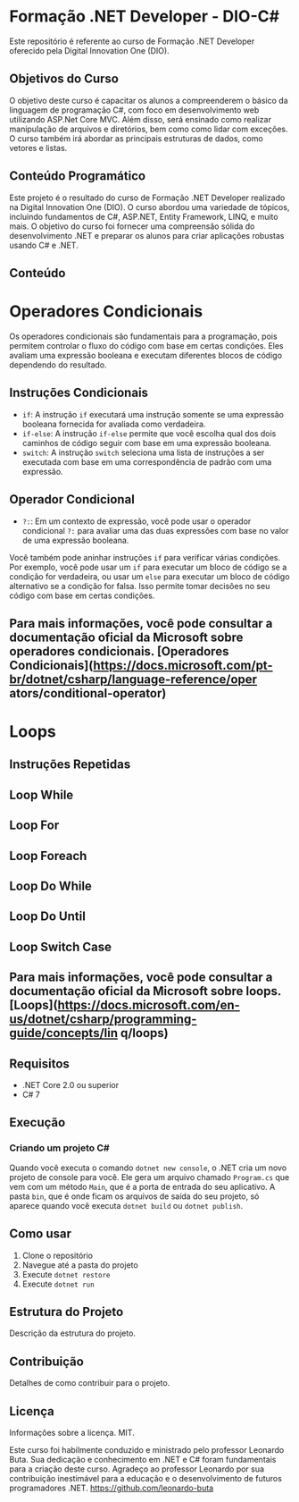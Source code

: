 # Formação .NET Developer - DIO-C#

Este repositório é referente ao curso de Formação .NET Developer oferecido pela Digital Innovation One (DIO).

## Objetivos do Curso

O objetivo deste curso é capacitar os alunos a compreenderem o básico da linguagem de programação C#, com foco em desenvolvimento web utilizando ASP.Net Core MVC. Além disso, será ensinado como realizar manipulação de arquivos e diretórios, bem como como lidar com exceções. O curso também irá abordar as principais estruturas de dados, como vetores e listas.

## Conteúdo Programático

Este projeto é o resultado do curso de Formação .NET Developer realizado na Digital Innovation One (DIO). O curso abordou uma variedade de tópicos, incluindo fundamentos de C#, ASP.NET, Entity Framework, LINQ, e muito mais. O objetivo do curso foi fornecer uma compreensão sólida do desenvolvimento .NET e preparar os alunos para criar aplicações robustas usando C# e .NET.

## Conteúdo

# Operadores Condicionais

Os operadores condicionais são fundamentais para a programação, pois permitem controlar o fluxo do código com base em certas condições. Eles avaliam uma expressão booleana e executam diferentes blocos de código dependendo do resultado.

## Instruções Condicionais

- `if`: A instrução `if` executará uma instrução somente se uma expressão booleana fornecida for avaliada como verdadeira.
- `if-else`: A instrução `if-else` permite que você escolha qual dos dois caminhos de código seguir com base em uma expressão booleana.
- `switch`: A instrução `switch` seleciona uma lista de instruções a ser executada com base em uma correspondência de padrão com uma expressão.

## Operador Condicional

- `?:`: Em um contexto de expressão, você pode usar o operador condicional `?:` para avaliar uma das duas expressões com base no valor de uma expressão booleana.

Você também pode aninhar instruções `if` para verificar várias condições. Por exemplo, você pode usar um `if` para executar um bloco de código se a condição for verdadeira, ou usar um `else` para executar um bloco de código alternativo se a condição for falsa. Isso permite tomar decisões no seu código com base em certas condições.

Para mais informações, você pode consultar a documentação oficial da Microsoft sobre operadores condicionais.
[Operadores Condicionais](https://docs.microsoft.com/pt-br/dotnet/csharp/language-reference/oper
ators/conditional-operator)
---
# Loops
## Instruções Repetidas
## Loop While
## Loop For
## Loop Foreach
## Loop Do While
## Loop Do Until
## Loop Switch Case
Para mais informações, você pode consultar a documentação oficial da Microsoft sobre loops.
[Loops](https://docs.microsoft.com/en-us/dotnet/csharp/programming-guide/concepts/lin
q/loops)
---


## Requisitos

- .NET Core 2.0 ou superior
- C# 7

## Execução

### Criando um projeto C#

Quando você executa o comando `dotnet new console`, o .NET cria um novo projeto de console para você. Ele gera um arquivo chamado `Program.cs` que vem com um método `Main`, que é a porta de entrada do seu aplicativo. A pasta `bin`, que é onde ficam os arquivos de saída do seu projeto, só aparece quando você executa `dotnet build` ou `dotnet publish`.

## Como usar

1. Clone o repositório
2. Navegue até a pasta do projeto
3. Execute `dotnet restore`
4. Execute `dotnet run`

## Estrutura do Projeto

Descrição da estrutura do projeto.

## Contribuição

Detalhes de como contribuir para o projeto.

## Licença

Informações sobre a licença.
MIT.

Este curso foi habilmente conduzido e ministrado pelo professor Leonardo Buta. Sua dedicação e conhecimento em .NET e C# foram fundamentais para a criação deste curso. Agradeço ao professor Leonardo por sua contribuição inestimável para a educação e o desenvolvimento de futuros programadores .NET.
https://github.com/leonardo-buta

